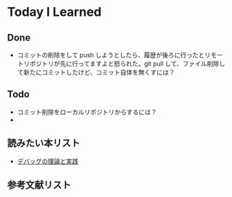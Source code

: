 # Today I Learned

## Done

- コミットの削除をして push しようとしたら、履歴が後ろに行ったとリモートリポジトリが先に行ってますよと怒られた。git pull して、ファイル削除して新たにコミットしたけど、コミット自体を無くすには？

## Todo

- コミット削除をローカルリポジトリからするには？
-

## 読みたい本リスト

- [デバッグの理論と実践](https://www.amazon.co.jp/%E3%83%87%E3%83%90%E3%83%83%E3%82%B0%E3%81%AE%E7%90%86%E8%AB%96%E3%81%A8%E5%AE%9F%E8%B7%B5-%E2%80%95%E3%81%AA%E3%81%9C%E3%83%97%E3%83%AD%E3%82%B0%E3%83%A9%E3%83%A0%E3%81%AF%E3%81%86%E3%81%BE%E3%81%8F%E5%8B%95%E3%81%8B%E3%81%AA%E3%81%84%E3%81%AE%E3%81%8B-Andreas-Zeller/dp/4873115930/ref=sr_1_3?__mk_ja_JP=%E3%82%AB%E3%82%BF%E3%82%AB%E3%83%8A&sr=8-3)

## 参考文献リスト
